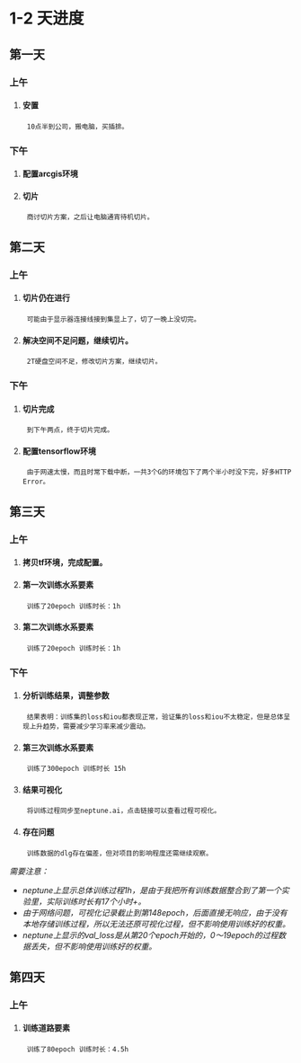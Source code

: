 # 1-2 天进度

## 第一天
### 上午  
1. #### 安置  
        10点半到公司，搬电脑，买插排。
### 下午
1. #### 配置arcgis环境  
2. #### 切片  
        商讨切片方案，之后让电脑通宵待机切片。  

## 第二天
### 上午
1. #### 切片仍在进行   
        可能由于显示器连接线接到集显上了，切了一晚上没切完。
2. #### 解决空间不足问题，继续切片。  
        2T硬盘空间不足，修改切片方案，继续切片。
### 下午
1. #### 切片完成  
        到下午两点，终于切片完成。
2. #### 配置tensorflow环境  
        由于网速太慢，而且时常下载中断，一共3个G的环境包下了两个半小时没下完，好多HTTP Error。

## 第三天
### 上午
1. #### 拷贝tf环境，完成配置。
2. #### 第一次训练水系要素
        训练了20epoch 训练时长：1h
3. #### 第二次训练水系要素
        训练了20epoch 训练时长：1h

### 下午
1. #### 分析训练结果，调整参数
        结果表明：训练集的loss和iou都表现正常，验证集的loss和iou不太稳定，但是总体呈现上升趋势，需要减少学习率来减少震动。
2. #### 第三次训练水系要素
        训练了300epoch 训练时长 15h
3. #### 结果可视化
        将训练过程同步至neptune.ai，点击链接可以查看过程可视化。
4. #### 存在问题
        训练数据的dlg存在偏差，但对项目的影响程度还需继续观察。

*需要注意：*
- *neptune上显示总体训练过程1h，是由于我把所有训练数据整合到了第一个实验里，实际训练时长有17个小时+。*
- *由于网络问题，可视化记录截止到第148epoch，后面直接无响应，由于没有本地存储训练过程，所以无法还原可视化过程，但不影响使用训练好的权重。*
- *neptune上显示的val_loss是从第20个epoch开始的，0～19epoch的过程数据丢失，但不影响使用训练好的权重。*

## 第四天
### 上午
1. #### 训练道路要素
        训练了80epoch 训练时长：4.5h
